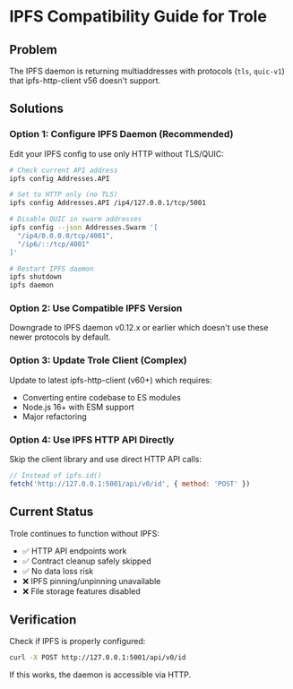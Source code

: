 # IPFS Compatibility Guide for Trole

## Problem
The IPFS daemon is returning multiaddresses with protocols (`tls`, `quic-v1`) that ipfs-http-client v56 doesn't support.

## Solutions

### Option 1: Configure IPFS Daemon (Recommended)
Edit your IPFS config to use only HTTP without TLS/QUIC:

```bash
# Check current API address
ipfs config Addresses.API

# Set to HTTP only (no TLS)
ipfs config Addresses.API /ip4/127.0.0.1/tcp/5001

# Disable QUIC in swarm addresses
ipfs config --json Addresses.Swarm '[
  "/ip4/0.0.0.0/tcp/4001",
  "/ip6/::/tcp/4001"
]'

# Restart IPFS daemon
ipfs shutdown
ipfs daemon
```

### Option 2: Use Compatible IPFS Version
Downgrade to IPFS daemon v0.12.x or earlier which doesn't use these newer protocols by default.

### Option 3: Update Trole Client (Complex)
Update to latest ipfs-http-client (v60+) which requires:
- Converting entire codebase to ES modules
- Node.js 16+ with ESM support
- Major refactoring

### Option 4: Use IPFS HTTP API Directly
Skip the client library and use direct HTTP API calls:
```javascript
// Instead of ipfs.id()
fetch('http://127.0.0.1:5001/api/v0/id', { method: 'POST' })
```

## Current Status
Trole continues to function without IPFS:
- ✅ HTTP API endpoints work
- ✅ Contract cleanup safely skipped
- ✅ No data loss risk
- ❌ IPFS pinning/unpinning unavailable
- ❌ File storage features disabled

## Verification
Check if IPFS is properly configured:
```bash
curl -X POST http://127.0.0.1:5001/api/v0/id
```

If this works, the daemon is accessible via HTTP.